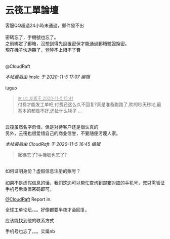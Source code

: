 # 云筏工單論壇


客服QQ超過24小時未通過，郵件發不出<br />
<img id="aimg_hfF22" onclick="zoom(this, this.src, 0, 0, 0)" class="zoom" src="https://p.pstatp.com/origin/feb30003464f3cfc0dba" onmouseover="img_onmouseoverfunc(this)" onload="thumbImg(this)" border="0" alt="" /><br />
<img id="aimg_yTuxs" onclick="zoom(this, this.src, 0, 0, 0)" class="zoom" src="https://p.pstatp.com/origin/1386e0000ddb4ea29f76a" onmouseover="img_onmouseoverfunc(this)" onload="thumbImg(this)" border="0" alt="" /><br />
<br />
密碼忘了，手機號也忘了。<br />
之前綁定了郵箱，沒想到得先設置密保才能通過郵箱驗證換密。<br />
現在機子快過期了，登陸不上續不了費<br />
<br />
<br />
@CloudRaft<br />


<i class="pstatus"> 本帖最后由 imslc 于 2020-11-5 17:07 编辑 </i><br />
<br />
luguo

<div class="quote"><blockquote><font size="2"><a href="https://www.hostloc.com/forum.php?mod=redirect&amp;goto=findpost&amp;pid=9406978&amp;ptid=762819" target="_blank"><font color="#999999">imslc 发表于 2020-11-5 15:41</font></a></font><br />
付费才能发工单吧,付费还这么久不回复?真是准备跑路了,吹的秒天秒地,最基本的都做不好,还扯什么犊子 ...</blockquote></div><br />
云筏虽然名字奇怪，但是对待客户还是很认真的 <img src="static/image/smiley/yct/018.gif" smilieid="36" border="0" alt="" /><br />
另外，云筏也很爱惜自己的商业信誉，不要随便污蔑人家。

<i class="pstatus"> 本帖最后由 CloudRaft 于 2020-11-5 16:45 编辑 </i><br />
<div class="quote"><blockquote>密碼忘了?手機號也忘了?</blockquote></div><br />
如何证明身份？虚假信息注册的账号？<br />
<br />
如果不是虚假信息的话，我们这边可以帮忙查询到邮箱对应的手机号，您只需验证手机号后重置密码即可。

<a href="https://www.hostloc.com/home.php?mod=space&amp;uid=42215" target="_blank">@CloudRaft</a> Report in.

全球工单论坛。。。好像都要半夜才会回复。

应该能找到他的联系方式

手机号也忘了。。。实属nb<img src="static/image/smiley/default/lol.gif" smilieid="12" border="0" alt="" />
